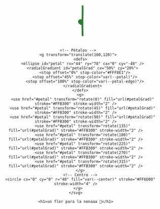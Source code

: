 <html lang="es">
<head>
  <meta charset="utf-8" />
  <meta name="viewport" content="width=device-width,initial-scale=1" />
  <title>Un flor para la nenaaa 🌼</title>
  <style>
    :root{
      --petal:#FFD54A;
      --petal-edge:#FFC107;
      --center:#FF8A00;
      --stem:#2E7D32;
      --leaf:#2E7D32;
      --bg:#FFFDE7;
      --text:#3E2723;
    }

    body{
      margin:0;
      height:100vh;
      display:flex;
      align-items:center;
      justify-content:center;
      background:linear-gradient(180deg,var(--bg),#FFF9E6);
      font-family: Arial, sans-serif;
    }

    .container{
      text-align:center;
    }

    svg{
      width:220px;
      height:auto;
    }

    h1{
      margin-top:20px;
      font-size:28px;
      color:var(--text);
    }

    @keyframes sway{
      0%{ transform: rotate(-3deg); }
      50%{ transform: rotate(3deg); }
      100%{ transform: rotate(-3deg); }
    }
    .stem-group{
      transform-origin:center top;
      animation:sway 4s ease-in-out infinite;
    }
  </style>
</head>
<body>
  <div class="container">
    <!-- Flor amarilla en SVG -->
    <svg viewBox="-120 -20 480 420" xmlns="http://www.w3.org/2000/svg">
      <!-- Tallo y hoja -->
      <g class="stem-group">
        <path d="M160 140 C160 180, 150 260, 150 340" fill="none" stroke="var(--stem)" stroke-width="12" stroke-linecap="round"/>
        <path d="M150 230 C120 220, 110 260, 150 270 C140 250,170 240,150 230 Z" fill="var(--leaf)" />
      </g>

      <!-- Pétalos -->
      <g transform="translate(160,120)">
        <defs>
          <ellipse id="petal" rx="44" ry="78" cx="0" cy="-48" />
          <radialGradient id="petalGrad" cx="50%" cy="20%">
            <stop offset="0%" stop-color="#FFF8E1"/>
            <stop offset="45%" stop-color="var(--petal)"/>
            <stop offset="100%" stop-color="var(--petal-edge)"/>
          </radialGradient>
        </defs>
        <g>
          <use href="#petal" transform="rotate(0)" fill="url(#petalGrad)" stroke="#FFB300" stroke-width="2" />
          <use href="#petal" transform="rotate(45)" fill="url(#petalGrad)" stroke="#FFB300" stroke-width="2" />
          <use href="#petal" transform="rotate(90)" fill="url(#petalGrad)" stroke="#FFB300" stroke-width="2" />
          <use href="#petal" transform="rotate(135)" fill="url(#petalGrad)" stroke="#FFB300" stroke-width="2" />
          <use href="#petal" transform="rotate(180)" fill="url(#petalGrad)" stroke="#FFB300" stroke-width="2" />
          <use href="#petal" transform="rotate(225)" fill="url(#petalGrad)" stroke="#FFB300" stroke-width="2" />
          <use href="#petal" transform="rotate(270)" fill="url(#petalGrad)" stroke="#FFB300" stroke-width="2" />
          <use href="#petal" transform="rotate(315)" fill="url(#petalGrad)" stroke="#FFB300" stroke-width="2" />
        </g>
        <!-- Centro -->
        <circle cx="0" cy="0" r="40" fill="var(--center)" stroke="#FF6D00" stroke-width="4" />
      </g>
    </svg>

    <h1>un flor para la nenaaa 🌼</h1>
  </div>
</body>
</html>
